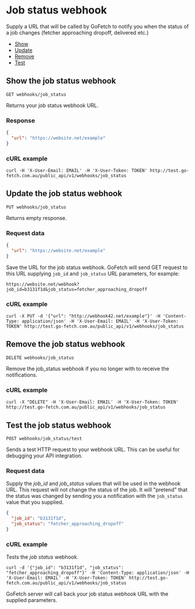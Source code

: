 # Job status webhook

Supply a URL that will be called by GoFetch to notify you when the status of a job changes (fetcher approaching dropoff, delivered etc.)

* [Show](#show-the-job-status-webhook)
* [Update](#update-the-job-status-webhook)
* [Remove](#remove-the-job-status-webhook)
* [Test](#test-the-job-status-webhook)


## Show the job status webhook

`GET webhooks/job_status`

Returns your job status webhook URL.


### Response

```JSON
{
  "url": "https://website.net/example"
}
```

### cURL example

```shell
curl -H 'X-User-Email: EMAIL' -H 'X-User-Token: TOKEN' http://test.go-fetch.com.au/public_api/v1/webhooks/job_status
```




## Update the job status webhook

`PUT webhooks/job_status`

Returns empty response.

### Request data


```JSON
{
  "url": "https://website.net/example"
}
```

Save the URL for the job status webhook. GoFetch will send GET request to this URL supplying `job_id` and `job_status` URL parameters, for example:

```
https://website.net/webhook?job_id=b3131f1d&job_status=fetcher_approaching_dropoff
```


### cURL example


```shell
curl -X PUT -d '{"url": "http://webhook42.net/example"}' -H 'Content-Type: application/json' -H 'X-User-Email: EMAIL' -H 'X-User-Token: TOKEN' http://test.go-fetch.com.au/public_api/v1/webhooks/job_status
```




## Remove the job status webhook


`DELETE webhooks/job_status`

Remove the job_status webhook if you no longer with to receive the notifications.

### cURL example


```shell
curl -X "DELETE" -H 'X-User-Email: EMAIL' -H 'X-User-Token: TOKEN' http://test.go-fetch.com.au/public_api/v1/webhooks/job_status
```





## Test the job status webhook


`POST webhooks/job_status/test`

Sends a test HTTP request to your webhook URL. This can be useful for debugging your API integration.

### Request data

Supply the *job_id* and *job_status* values that will be used in the webhook URL. This request will not change the status of the job. It will "pretend" that the status was changed by sending you a notification with the `job_status` value that you supplied.

```JSON
{
  "job_id": "b3131f1d",
  "job_status": "fetcher_approaching_dropoff"
}
```

### cURL example

Tests the *job status* webhook.

```shell
curl -d '{"job_id": "b3131f1d", "job_status": "fetcher_approaching_dropoff"}' -H 'Content-Type: application/json' -H 'X-User-Email: EMAIL' -H 'X-User-Token: TOKEN' http://test.go-fetch.com.au/public_api/v1/webhooks/job_status
```

GoFetch server will call back your job status webhook URL with the supplied parameters.

